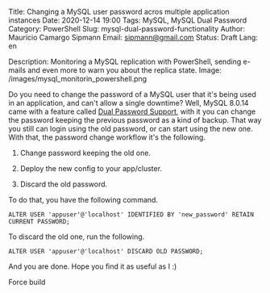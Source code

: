 Title: Changing a MySQL user password acros multiple application instances
Date: 2020-12-14 19:00
Tags: MySQL, MySQL Dual Password
Category: PowerShell 
Slug: mysql-dual-password-functionality
Author: Maurício Camargo Sipmann
Email: sipmann@gmail.com
Status: Draft
Lang: en

Description: Monitoring a MySQL replication with PowerShell, sending e-mails and even more to warn you about the replica state.
Image: /images/mysql_monitorin_powershell.png

Do you need to change the password of a MySQL user that it's being used in an application, and can't allow a single downtime? Well, MySQL 8.0.14 came with a feature called [Dual Password Support](https://dev.mysql.com/doc/refman/8.0/en/password-management.html#dual-passwords), with it you can change the password keeping the previous password as a kind of backup. That way you still can login using the old password, or can start using the new one. With that, the password change workflow it's the following.

1) Change password keeping the old one.

2) Deploy the new config to your app/cluster.

3) Discard the old password.

To do that, you have the following command.

```mysql
ALTER USER 'appuser'@'localhost' IDENTIFIED BY 'new_password' RETAIN CURRENT PASSWORD;
```

To discard the old one, run the following.

```mysql
ALTER USER 'appuser'@'localhost' DISCARD OLD PASSWORD;
```

And you are done. Hope you find it as useful as I :)

Force build
